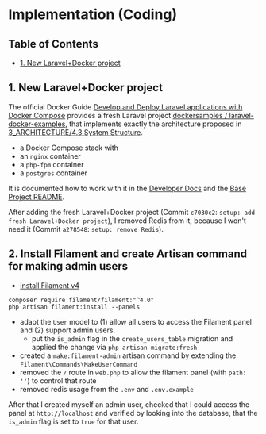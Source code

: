 # Implementation (Coding) <!-- omit in toc -->

## Table of Contents <!-- omit in toc -->

- [1. New Laravel+Docker project](#1-new-laraveldocker-project)

## 1. New Laravel+Docker project

The official Docker Guide [Develop and Deploy Laravel applications with Docker Compose](https://docs.docker.com/guides/frameworks/laravel/)
provides a fresh Laravel project [dockersamples / laravel-docker-examples](https://github.com/dockersamples/laravel-docker-examples),
that implements exactly the architecture proposed in [3_ARCHITECTURE/4.3 System Structure](3_ARCHITECTURE.md#43-system-structure).

- a Docker Compose stack with
- an `nginx` container
- a `php-fpm` container
- a `postgres` container

It is documented how to work with it in the [Developer Docs](../DEVELOPER-DOCS.md) and the [Base Project README](BASE-PROJECT-README.md).

After adding the fresh Laravel+Docker project (Commit `c7030c2`: `setup: add fresh Laravel+Docker project`),
I removed Redis from it, because I won't need it (Commit `a278548`: `setup: remove Redis`).

## 2. Install Filament and create Artisan command for making admin users

- [install Filament v4](https://filamentphp.com/docs/4.x/introduction/installation)

```shell
composer require filament/filament:"^4.0"
php artisan filament:install --panels
```

- adapt the `User` model to (1) allow all users to access the Filament panel and (2) support admin users.
  - put the `is_admin` flag in the `create_users_table` migration and applied the change via `php artisan migrate:fresh`
- created a `make:filament-admin` artisan command by extending the `Filament\Commands\MakeUserCommand`
- removed the `/` route in `web.php` to allow the filament panel (with `path: ''`) to control that route
- removed redis usage from the `.env` and `.env.example`

After that I created myself an admin user, checked that I could access the panel at `http://localhost` and verified by
looking into the database, that the `is_admin` flag is set to `true` for that user.
